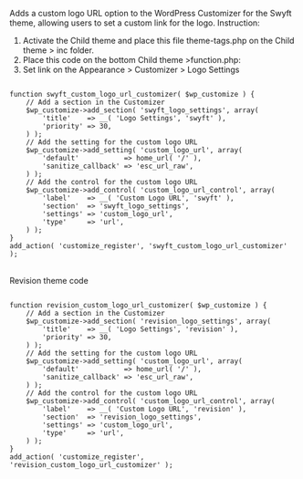 Adds a custom logo URL option to the WordPress Customizer for the Swyft theme, allowing users to set a custom link for the logo.
Instruction:
1. Activate the Child theme and place this file theme-tags.php on the Child theme > inc folder.
2. Place this code on the bottom Child theme >function.php:
3. Set link on the Appearance > Customizer > Logo Settings

<code>
function swyft_custom_logo_url_customizer( $wp_customize ) {
    // Add a section in the Customizer
    $wp_customize->add_section( 'swyft_logo_settings', array(
        'title'    => __( 'Logo Settings', 'swyft' ),
        'priority' => 30,
    ) );
    // Add the setting for the custom logo URL
    $wp_customize->add_setting( 'custom_logo_url', array(
        'default'           => home_url( '/' ),
        'sanitize_callback' => 'esc_url_raw',
    ) );
    // Add the control for the custom logo URL
    $wp_customize->add_control( 'custom_logo_url_control', array(
        'label'    => __( 'Custom Logo URL', 'swyft' ),
        'section'  => 'swyft_logo_settings',
        'settings' => 'custom_logo_url',
        'type'     => 'url',
    ) );
}
add_action( 'customize_register', 'swyft_custom_logo_url_customizer' );
</code>

<br>Revision theme code<br>

<code>
function revision_custom_logo_url_customizer( $wp_customize ) {
    // Add a section in the Customizer
    $wp_customize->add_section( 'revision_logo_settings', array(
        'title'    => __( 'Logo Settings', 'revision' ),
        'priority' => 30,
    ) );
    // Add the setting for the custom logo URL
    $wp_customize->add_setting( 'custom_logo_url', array(
        'default'           => home_url( '/' ),
        'sanitize_callback' => 'esc_url_raw',
    ) );
    // Add the control for the custom logo URL
    $wp_customize->add_control( 'custom_logo_url_control', array(
        'label'    => __( 'Custom Logo URL', 'revision' ),
        'section'  => 'revision_logo_settings',
        'settings' => 'custom_logo_url',
        'type'     => 'url',
    ) );
}
add_action( 'customize_register', 'revision_custom_logo_url_customizer' );

</code>
